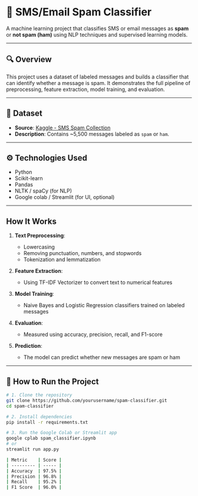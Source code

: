 # 📧 SMS/Email Spam Classifier

A machine learning project that classifies SMS or email messages as **spam** or **not spam (ham)** using NLP techniques and supervised learning models.

---

## 🔍 Overview

This project uses a dataset of labeled messages and builds a classifier that can identify whether a message is spam. It demonstrates the full pipeline of preprocessing, feature extraction, model training, and evaluation.

---

## 📁 Dataset

- **Source**: [Kaggle - SMS Spam Collection](https://www.kaggle.com/datasets/uciml/sms-spam-collection-dataset)
- **Description**: Contains ~5,500 messages labeled as `spam` or `ham`.

---

## ⚙️ Technologies Used

- Python
- Scikit-learn
- Pandas
- NLTK / spaCy (for NLP)
- Google colab / Streamlit (for UI, optional)

---

##  How It Works

1. **Text Preprocessing**:
   - Lowercasing
   - Removing punctuation, numbers, and stopwords
   - Tokenization and lemmatization

2. **Feature Extraction**:
   - Using TF-IDF Vectorizer to convert text to numerical features

3. **Model Training**:
   - Naive Bayes and Logistic Regression classifiers trained on labeled messages

4. **Evaluation**:
   - Measured using accuracy, precision, recall, and F1-score

5. **Prediction**:
   - The model can predict whether new messages are spam or ham

---

## 🚀 How to Run the Project

```bash
# 1. Clone the repository
git clone https://github.com/yourusername/spam-classifier.git
cd spam-classifier

# 2. Install dependencies
pip install -r requirements.txt

# 3. Run the Google Colab or Streamlit app
google cplab spam_classifier.ipynb
# or
streamlit run app.py

| Metric    | Score |
| --------- | ----- |
| Accuracy  | 97.5% |
| Precision | 96.8% |
| Recall    | 95.2% |
| F1 Score  | 96.0% |

